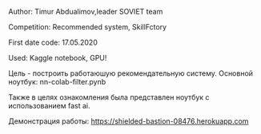 Author: Timur Abdualimov,leader SOVIET team

Competition: Recommended system, SkillFctory

First date code: 17.05.2020

Used: Kaggle notebook, GPU!


Цель - построить работаюшую рекомендательную систему.
Основной ноутбук: nn-colab-filter.pynb

Также в целях ознакомления была представлен ноутбук с использованием fast ai.

Демонстрация работы: https://shielded-bastion-08476.herokuapp.com
